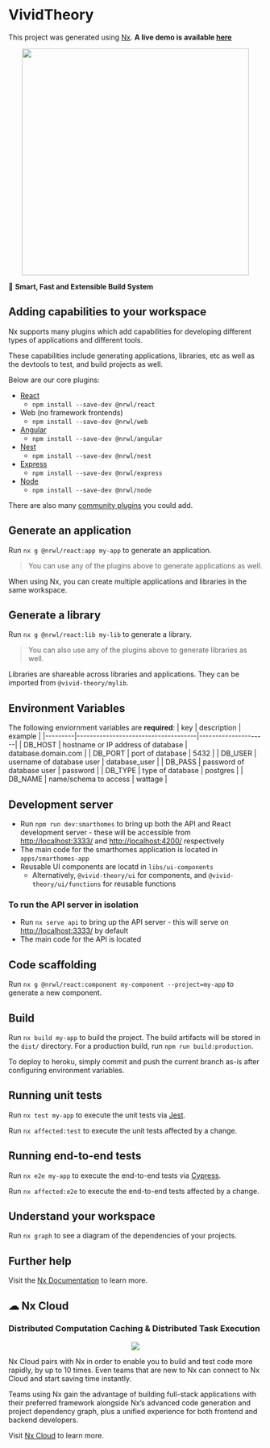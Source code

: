 
# VividTheory

This project was generated using [Nx](https://nx.dev). **A live demo is available [here](http://vt-assessment.herokuapp.com/)**

<p style="text-align: center;"><img src="https://raw.githubusercontent.com/nrwl/nx/master/images/nx-logo.png" width="450"></p>

🔎 **Smart, Fast and Extensible Build System**

## Adding capabilities to your workspace

Nx supports many plugins which add capabilities for developing different types of applications and different tools.

These capabilities include generating applications, libraries, etc as well as the devtools to test, and build projects as well.

Below are our core plugins:

- [React](https://reactjs.org)
  - `npm install --save-dev @nrwl/react`
- Web (no framework frontends)
  - `npm install --save-dev @nrwl/web`
- [Angular](https://angular.io)
  - `npm install --save-dev @nrwl/angular`
- [Nest](https://nestjs.com)
  - `npm install --save-dev @nrwl/nest`
- [Express](https://expressjs.com)
  - `npm install --save-dev @nrwl/express`
- [Node](https://nodejs.org)
  - `npm install --save-dev @nrwl/node`

There are also many [community plugins](https://nx.dev/community) you could add.

## Generate an application

Run `nx g @nrwl/react:app my-app` to generate an application.

> You can use any of the plugins above to generate applications as well.

When using Nx, you can create multiple applications and libraries in the same workspace.

## Generate a library

Run `nx g @nrwl/react:lib my-lib` to generate a library.

> You can also use any of the plugins above to generate libraries as well.

Libraries are shareable across libraries and applications. They can be imported from `@vivid-theory/mylib`.

## Environment Variables

The following enviornment variables are **required**:
| key     | description                         | example             |
|---------|-------------------------------------|---------------------|
| DB_HOST | hostname or IP address of database  | database.domain.com |
| DB_PORT | port of database                    | 5432                |
| DB_USER | username of database user           | database_user       |
| DB_PASS | password of database user           | password            |
| DB_TYPE | type of database                    | postgres            |
| DB_NAME | name/schema to access               | wattage             |

## Development server

- Run `npm run dev:smarthomes` to bring up both the API and React development server - these will be accessible from <http://localhost:3333/> and <http://localhost:4200/> respectively
- The main code for the smarthomes application is located in `apps/smarthomes-app`
- Reusable UI components are locatd in `libs/ui-components`
  - Alternatively, `@vivid-theory/ui` for components, and `@vivid-theory/ui/functions` for reusable functions

### To run the API server in isolation

- Run `nx serve api` to bring up the API server - this will serve on <http://localhost:3333/> by default
- The main code for the API is located

## Code scaffolding

Run `nx g @nrwl/react:component my-component --project=my-app` to generate a new component.

## Build

Run `nx build my-app` to build the project. The build artifacts will be stored in the `dist/` directory. For a production build, run `npm run build:production`.

To deploy to heroku, simply commit and push the current branch as-is after configuring environment variables.

## Running unit tests

Run `nx test my-app` to execute the unit tests via [Jest](https://jestjs.io).

Run `nx affected:test` to execute the unit tests affected by a change.

## Running end-to-end tests

Run `nx e2e my-app` to execute the end-to-end tests via [Cypress](https://www.cypress.io).

Run `nx affected:e2e` to execute the end-to-end tests affected by a change.

## Understand your workspace

Run `nx graph` to see a diagram of the dependencies of your projects.

## Further help

Visit the [Nx Documentation](https://nx.dev) to learn more.

## ☁ Nx Cloud

### Distributed Computation Caching & Distributed Task Execution

<p style="text-align: center;"><img src="https://raw.githubusercontent.com/nrwl/nx/master/images/nx-cloud-card.png"></p>

Nx Cloud pairs with Nx in order to enable you to build and test code more rapidly, by up to 10 times. Even teams that are new to Nx can connect to Nx Cloud and start saving time instantly.

Teams using Nx gain the advantage of building full-stack applications with their preferred framework alongside Nx’s advanced code generation and project dependency graph, plus a unified experience for both frontend and backend developers.

Visit [Nx Cloud](https://nx.app/) to learn more.
